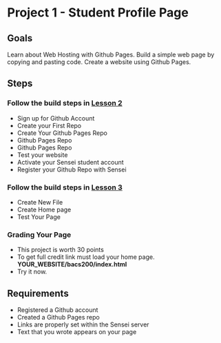 # Project 1 - Student Profile Page

## Goals

Learn about Web Hosting with Github Pages.
Build a simple web page by copying and pasting code.
Create a website using Github Pages.



## Steps

### Follow the build steps in <a target="lesson" href="/course/bacs200/lesson/02">Lesson 2</a>
* Sign up for Github Account
* Create your First Repo
* Create Your Github Pages Repo
* Github Pages Repo
* Github Pages Repo
* Test your website
* Activate your Sensei student account 
* Register your Github Repo with Sensei


### Follow the build steps in <a target="lesson" href="/course/bacs200/lesson/03">Lesson 3</a>
* Create New File
* Create Home page
* Test Your Page


### Grading Your Page 
* This project is worth 30 points
* To get full credit link must load your home page. **YOUR_WEBSITE/bacs200/index.html**  
* Try it now.


## Requirements

* Registered a Github account
* Created a Github Pages repo
* Links are properly set within the Sensei server
* Text that you wrote appears on your page


